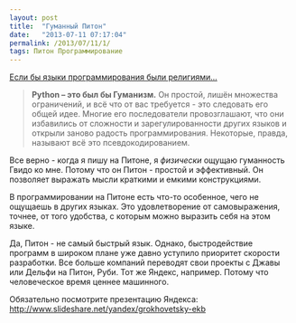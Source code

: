 ```yaml
---
layout: post
title:  "Гуманный Питон"
date:   "2013-07-11 07:17:04"
permalink: /2013/07/11/1/
tags: Питон Программирование
---
```


[Если бы языки программирования были религиями...](http://dev.by/blogs/main/esli-by-yazyki-programmirovaniya-byli-religiyami)

> **Python – это был бы Гуманизм.** Он простой, лишён множества
> ограничений, и всё что от вас требуется - это следовать его общей
> идее. Многие его последователи провозглашают, что они избавились от
> сложности и зарегулированности других языков и открыли заново
> радость программирования. Некоторые, правда, называют всё это
> псевдокодированием.

Все верно - когда я пишу на Питоне, я *физически* ощущаю гуманность
Гвидо ко мне. Потому что он Питон - простой и эффективный. Он
позволяет выражать мысли краткими и емкими конструкциями.

В программировании на Питоне есть что-то особенное, чего не ощущаешь в
других языках. Это удовлетворение от самовыражения, точнее, от того
удобства, с которым можно выразить себя на этом языке.

Да, Питон - не самый быстрый язык. Однако, быстродействие программ в
широком плане уже давно уступило приоритет скорости разработки. Все
больше компаний переводят свои проекты с Джавы или Дельфи на Питон,
Руби. Тот же Яндекс, например. Потому что человеческое время ценнее
машинного.

Обязательно посмотрите презентацию Яндекса:
http://www.slideshare.net/yandex/grokhovetsky-ekb
